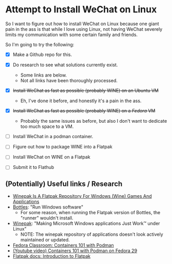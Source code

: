 # Attempt to Install WeChat on Linux

So I want to figure out how to install WeChat on Linux because one giant pain in the ass is that while I love using Linux, not having WeChat severely limits my communication with some certain family and friends.

So I'm going to try the following:

- [x] Make a Github repo for this.
- [x] Do research to see what solutions currently exist.
  - Some links are below.
  - Not all links have been thoroughly processed.
- [x] ~~Install WeChat as fast as possible (probably WINE) on an Ubuntu VM~~
  - Eh, I've done it before, and honestly it's a pain in the ass.
- [x] ~~Install WeChat as fast as possible (probably WINE) on a *Fedora* VM~~
  - Probably the same issues as before, but also I don't want to dedicate too much space to a VM.
- [ ] Install WeChat in a podman container.
- [ ] Figure out how to package WINE into a Flatpak
- [ ] Install WeChat on WINE on a Flatpak
- [ ] Submit it to Flathub


## (Potentially) Useful links / Research

- [Winepak Is A Flatpak Repository For Windows (Wine) Games And Applications](https://www.linuxuprising.com/2018/06/winepak-is-flatpak-repository-for.html)
- [Bottles](https://flathub.org/apps/details/com.usebottles.bottles): "Run Windows software"
  - For some reason, when running the Flatpak version of Bottles, the "runner" wouldn't install.
- [Winepak](https://www.winepak.org/): "Making Microsoft Windows applications Just Work™ under Linux"
  - NOTE: The winepak repository of applications doesn't look actively maintained or updated.
- [Fedora Classroom: Containers 101 with Podman](https://fedoramagazine.org/fedora-classroom-containers-101-podman/)
- [(Youtube video) Containers 101 with Podman on Fedora 29](https://www.youtube.com/watch?v=lc2rR_0Ie5g)
- [Flatpak docs: Introduction to Flatpak](https://docs.flatpak.org/en/latest/introduction.html)
